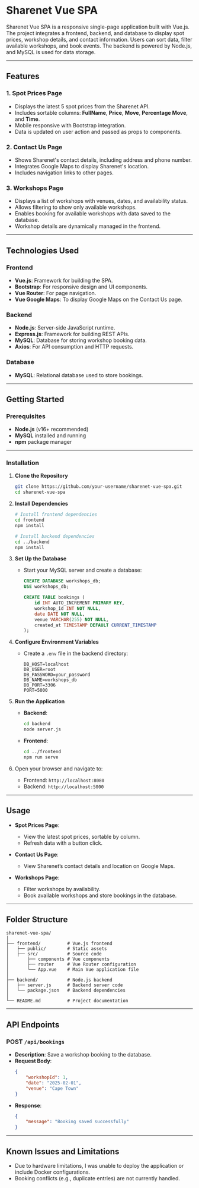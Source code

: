 # Sharenet Vue SPA

Sharenet Vue SPA is a responsive single-page application built with Vue.js. The project integrates a frontend, backend, and database to display spot prices, workshop details, and contact information. Users can sort data, filter available workshops, and book events. The backend is powered by Node.js, and MySQL is used for data storage.

---

## Features

### 1. **Spot Prices Page**
- Displays the latest 5 spot prices from the Sharenet API.
- Includes sortable columns: **FullName**, **Price**, **Move**, **Percentage Move**, and **Time**.
- Mobile responsive with Bootstrap integration.
- Data is updated on user action and passed as props to components.

### 2. **Contact Us Page**
- Shows Sharenet's contact details, including address and phone number.
- Integrates Google Maps to display Sharenet's location.
- Includes navigation links to other pages.

### 3. **Workshops Page**
- Displays a list of workshops with venues, dates, and availability status.
- Allows filtering to show only available workshops.
- Enables booking for available workshops with data saved to the database.
- Workshop details are dynamically managed in the frontend.

---

## Technologies Used

### **Frontend**
- **Vue.js**: Framework for building the SPA.
- **Bootstrap**: For responsive design and UI components.
- **Vue Router**: For page navigation.
- **Vue Google Maps**: To display Google Maps on the Contact Us page.

### **Backend**
- **Node.js**: Server-side JavaScript runtime.
- **Express.js**: Framework for building REST APIs.
- **MySQL**: Database for storing workshop booking data.
- **Axios**: For API consumption and HTTP requests.

### **Database**
- **MySQL**: Relational database used to store bookings.

---

## Getting Started

### Prerequisites
- **Node.js** (v16+ recommended)
- **MySQL** installed and running
- **npm** package manager

---

### Installation

1. **Clone the Repository**
   ```bash
   git clone https://github.com/your-username/sharenet-vue-spa.git
   cd sharenet-vue-spa
   ```

2. **Install Dependencies**
   ```bash
   # Install frontend dependencies
   cd frontend
   npm install

   # Install backend dependencies
   cd ../backend
   npm install
   ```

3. **Set Up the Database**
   - Start your MySQL server and create a database:
     ```sql
     CREATE DATABASE workshops_db;
     USE workshops_db;

     CREATE TABLE bookings (
         id INT AUTO_INCREMENT PRIMARY KEY,
         workshop_id INT NOT NULL,
         date DATE NOT NULL,
         venue VARCHAR(255) NOT NULL,
         created_at TIMESTAMP DEFAULT CURRENT_TIMESTAMP
     );
     ```

4. **Configure Environment Variables**
   - Create a `.env` file in the backend directory:
     ```
     DB_HOST=localhost
     DB_USER=root
     DB_PASSWORD=your_password
     DB_NAME=workshops_db
     DB_PORT=3306
     PORT=5000
     ```

5. **Run the Application**
   - **Backend**:
     ```bash
     cd backend
     node server.js
     ```
   - **Frontend**:
     ```bash
     cd ../frontend
     npm run serve
     ```

6. Open your browser and navigate to:
   - Frontend: `http://localhost:8080`
   - Backend: `http://localhost:5000`

---

## Usage

- **Spot Prices Page**:
  - View the latest spot prices, sortable by column.
  - Refresh data with a button click.

- **Contact Us Page**:
  - View Sharenet’s contact details and location on Google Maps.

- **Workshops Page**:
  - Filter workshops by availability.
  - Book available workshops and store bookings in the database.

---

## Folder Structure

```
sharenet-vue-spa/
│
├── frontend/          # Vue.js frontend
│   ├── public/        # Static assets
│   ├── src/           # Source code
│       ├── components # Vue components
│       ├── router     # Vue Router configuration
│       └── App.vue    # Main Vue application file
│
├── backend/           # Node.js backend
│   ├── server.js      # Backend server code
│   └── package.json   # Backend dependencies
│
└── README.md          # Project documentation
```

---

## API Endpoints

### POST `/api/bookings`
- **Description**: Save a workshop booking to the database.
- **Request Body**:
  ```json
  {
      "workshopId": 1,
      "date": "2025-02-01",
      "venue": "Cape Town"
  }
  ```
- **Response**:
  ```json
  {
      "message": "Booking saved successfully"
  }
  ```

---

## Known Issues and Limitations
- Due to hardware limitations, I was unable to deploy the application or include Docker configurations.
- Booking conflicts (e.g., duplicate entries) are not currently handled.
